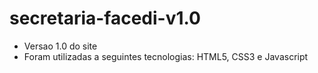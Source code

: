 # secretaria-facedi-v1.0
* Versao 1.0 do site
* Foram utilizadas a seguintes tecnologias: HTML5, CSS3 e Javascript
